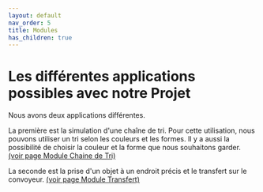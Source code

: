 ```yaml
---
layout: default
nav_order: 5
title: Modules
has_children: true
---
```


# Les différentes applications possibles avec notre Projet

Nous avons deux applications différentes. 

La première est la simulation d'une chaîne de tri. Pour cette utilisation, nous pouvons utiliser un tri selon les couleurs et les formes. Il y a aussi la possibilité de choisir la couleur et la forme que nous souhaitons garder. [(voir page Module Chaine de Tri)](chaineTri.md)

La seconde est la prise d'un objet à un endroit précis et le transfert sur le convoyeur. [(voir page Module Transfert)](transfert.md)